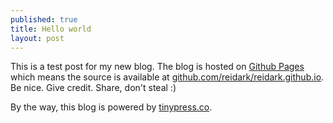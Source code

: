 ```yaml
---
published: true
title: Hello world
layout: post
---
```

This is a test post for my new blog. The blog is hosted on [Github Pages](http://pages.github.com/) which means the source is available at [github.com/reidark/reidark.github.io](http://github.com/reidark/reidark.github.io). Be nice. Give credit. Share, don't steal :)

By the way, this blog is powered by [tinypress.co](https://tinypress.co).